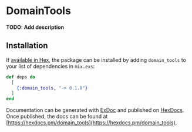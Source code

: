 # DomainTools

**TODO: Add description**

## Installation

If [available in Hex](https://hex.pm/docs/publish), the package can be installed
by adding `domain_tools` to your list of dependencies in `mix.exs`:

```elixir
def deps do
  [
    {:domain_tools, "~> 0.1.0"}
  ]
end
```

Documentation can be generated with [ExDoc](https://github.com/elixir-lang/ex_doc)
and published on [HexDocs](https://hexdocs.pm). Once published, the docs can
be found at [https://hexdocs.pm/domain_tools](https://hexdocs.pm/domain_tools).

